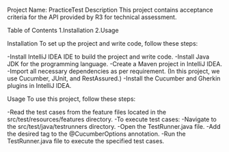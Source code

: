 Project Name: PracticeTest
Description
This project contains acceptance criteria for the API provided by R3 for technical assessment.

Table of Contents
  1.Installation
  2.Usage

Installation
To set up the project and write code, follow these steps:

-Install IntelliJ IDEA IDE to build the project and write code.
-Install Java JDK for the programming language.
-Create a Maven project in IntelliJ IDEA.
-Import all necessary dependencies as per requirement. (In this project, we use Cucumber, JUnit, and RestAssured.)
-Install the Cucumber and Gherkin plugins in IntelliJ IDEA.

Usage
To use this project, follow these steps:

-Read the test cases from the feature files located in the src/test/resources/features directory.
-To execute test cases:
-Navigate to the src/test/java/testrunners directory.
-Open the TestRunner.java file.
-Add the desired tag to the @CucumberOptions annotation.
-Run the TestRunner.java file to execute the specified test cases.
